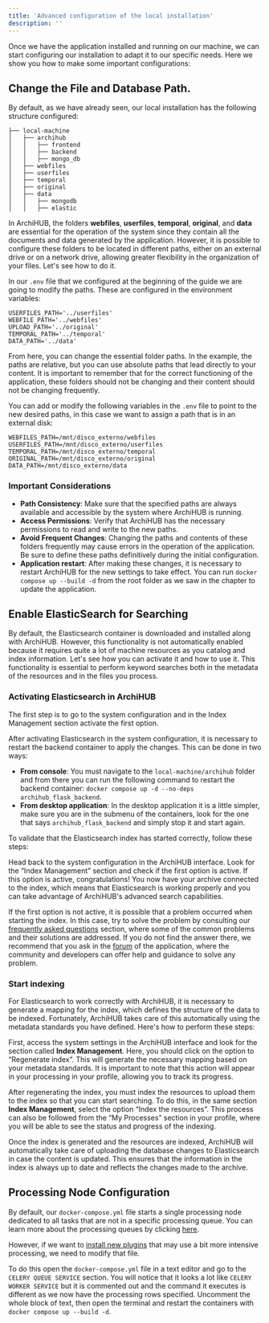 ```yaml
---
title: 'Advanced configuration of the local installation'
description: ''
---
```


Once we have the application installed and running on our machine, we can start configuring our installation to adapt it to our specific needs. Here we show you how to make some important configurations:

## Change the File and Database Path.

By default, as we have already seen, our local installation has the following structure configured:

 ```
├── local-machine
│   ├── archihub
│   │   ├── frontend
│   │   ├── backend
│   │   ├── mongo_db
│   ├── webfiles
│   ├── userfiles
│   ├── temporal
│   ├── original
│   ├── data
│   │   ├── mongodb
│   │   ├── elastic
 ```
In ArchiHUB, the folders __webfiles__, __userfiles__, __temporal__, __original__, and __data__ are essential for the operation of the system since they contain all the documents and data generated by the application. However, it is possible to configure these folders to be located in different paths, either on an external drive or on a network drive, allowing greater flexibility in the organization of your files. Let's see how to do it.

In our `.env` file that we configured at the beginning of the guide we are going to modify the paths. These are configured in the environment variables:

```
USERFILES_PATH='../userfiles'
WEBFILE_PATH='../webfiles'
UPLOAD_PATH='../original'
TEMPORAL_PATH='../temporal'
DATA_PATH='../data'
```

From here, you can change the essential folder paths. In the example, the paths are relative, but you can use absolute paths that lead directly to your content. It is important to remember that for the correct functioning of the application, these folders should not be changing and their content should not be changing frequently.

You can add or modify the following variables in the `.env` file to point to the new desired paths, in this case we want to assign a path that is in an external disk:

```
WEBFILES_PATH=/mnt/disco_externo/webfiles
USERFILES_PATH=/mnt/disco_externo/userfiles
TEMPORAL_PATH=/mnt/disco_externo/temporal
ORIGINAL_PATH=/mnt/disco_externo/original
DATA_PATH=/mnt/disco_externo/data
```

### Important Considerations

- __Path Consistency__: Make sure that the specified paths are always available and accessible by the system where ArchiHUB is running.
- __Access Permissions__: Verify that ArchiHUB has the necessary permissions to read and write to the new paths.
- __Avoid Frequent Changes__: Changing the paths and contents of these folders frequently may cause errors in the operation of the application. Be sure to define these paths definitively during the initial configuration.
- __Application restart__: After making these changes, it is necessary to restart ArchiHUB for the new settings to take effect. You can run `docker compose up --build -d` from the root folder as we saw in the chapter to update the application.

## Enable ElasticSearch for Searching

By default, the Elasticsearch container is downloaded and installed along with ArchiHUB. However, this functionality is not automatically enabled because it requires quite a lot of machine resources as you catalog and index information. Let's see how you can activate it and how to use it. This functionality is essential to perform keyword searches both in the metadata of the resources and in the files you process.

### Activating Elasticsearch in ArchiHUB

The first step is to go to the system configuration and in the Index Management section activate the first option.

After activating Elasticsearch in the system configuration, it is necessary to restart the backend container to apply the changes. This can be done in two ways:

- __From console__: You must navigate to the `local-machine/archihub` folder and from there you can run the following command to restart the backend container: `docker compose up -d --no-deps archihub_flask_backend`.
- __From desktop application__: In the desktop application it is a little simpler, make sure you are in the submenu of the containers, look for the one that says `archihub_flask_backend` and simply stop it and start again.

To validate that the Elasticsearch index has started correctly, follow these steps:

Head back to the system configuration in the ArchiHUB interface. Look for the “Index Management” section and check if the first option is active. If this option is active, congratulations! You now have your archive connected to the index, which means that Elasticsearch is working properly and you can take advantage of ArchiHUB's advanced search capabilities.

If the first option is not active, it is possible that a problem occurred when starting the index. In this case, try to solve the problem by consulting our [frequently asked questions](../preguntas) section, where some of the common problems and their solutions are addressed. If you do not find the answer there, we recommend that you ask in the [forum](https://github.com/orgs/ArchiHUB-App/discussions) of the application, where the community and developers can offer help and guidance to solve any problem.

### Start indexing

For Elasticsearch to work correctly with ArchiHUB, it is necessary to generate a mapping for the index, which defines the structure of the data to be indexed. Fortunately, ArchiHUB takes care of this automatically using the metadata standards you have defined. Here's how to perform these steps:

First, access the system settings in the ArchiHUB interface and look for the section called __Index Management__. Here, you should click on the option to “Regenerate index”. This will generate the necessary mapping based on your metadata standards. It is important to note that this action will appear in your processing in your profile, allowing you to track its progress.

After regenerating the index, you must index the resources to upload them to the index so that you can start searching. To do this, in the same section __Index Management__, select the option “Index the resources”. This process can also be followed from the “My Processes” section in your profile, where you will be able to see the status and progress of the indexing.

Once the index is generated and the resources are indexed, ArchiHUB will automatically take care of uploading the database changes to Elasticsearch in case the content is updated. This ensures that the information in the index is always up to date and reflects the changes made to the archive.

## Processing Node Configuration

By default, our `docker-compose.yml` file starts a single processing node dedicated to all tasks that are not in a specific processing queue. You can learn more about the processing queues by clicking [here](../nodos).

However, if we want to [install new plugins](../install_plugin) that may use a bit more intensive processing, we need to modify that file.

To do this open the `docker-compose.yml` file in a text editor and go to the `CELERY QUEUE SERVICE` section. You will notice that it looks a lot like `CELERY WORKER SERVICE` but it is commented out and the command it executes is different as we now have the processing rows specified. Uncomment the whole block of text, then open the terminal and restart the containers with `docker compose up --build -d`.